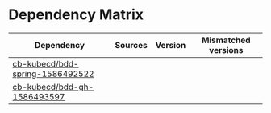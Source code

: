 # Dependency Matrix

Dependency | Sources | Version | Mismatched versions
---------- | ------- | ------- | -------------------
[cb-kubecd/bdd-spring-1586492522](https://github.com/cb-kubecd/bdd-spring-1586492522.git) |  | []() | 
[cb-kubecd/bdd-gh-1586493597](https://github.com/cb-kubecd/bdd-gh-1586493597.git) |  | []() | 

